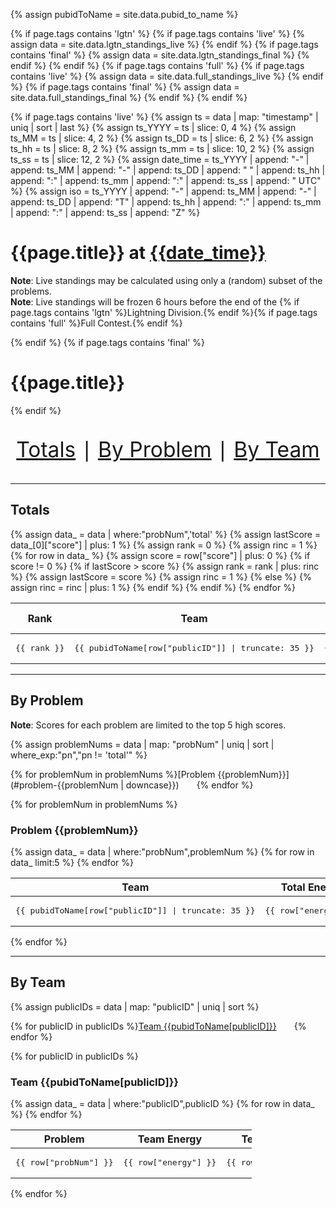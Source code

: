{% assign pubidToName = site.data.pubid_to_name %}

{% if page.tags contains 'lgtn' %}
{% if page.tags contains 'live' %}
{% assign data = site.data.lgtn_standings_live %}
{% endif %}
{% if page.tags contains 'final' %}
{% assign data = site.data.lgtn_standings_final %}
{% endif %}
{% endif %}
{% if page.tags contains 'full' %}
{% if page.tags contains 'live' %}
{% assign data = site.data.full_standings_live %}
{% endif %}
{% if page.tags contains 'final' %}
{% assign data = site.data.full_standings_final %}
{% endif %}
{% endif %}

{% if page.tags contains 'live' %}
{% assign ts = data | map: "timestamp" | uniq | sort | last %}
{% assign ts_YYYY = ts | slice: 0, 4 %}
{% assign ts_MM = ts | slice: 4, 2 %}
{% assign ts_DD = ts | slice: 6, 2 %}
{% assign ts_hh = ts | slice: 8, 2 %}
{% assign ts_mm = ts | slice: 10, 2 %}
{% assign ts_ss = ts | slice: 12, 2 %}
{% assign date_time = ts_YYYY | append: "-" | append: ts_MM | append: "-" | append: ts_DD | append: " " | append: ts_hh | append: ":" | append: ts_mm | append: ":" | append: ts_ss | append: " UTC" %}
{% assign iso = ts_YYYY | append: "-" | append: ts_MM | append: "-" | append: ts_DD | append: "T" | append: ts_hh | append: ":" | append: ts_mm | append: ":" | append: ts_ss | append: "Z" %}

# {{page.title}} at [{{date_time}}](https://www.timeanddate.com/worldclock/fixedtime.html?iso={{iso}})

**Note**: Live standings may be calculated using only a (random) subset of the problems.  
**Note**: Live standings will be frozen 6 hours before the end of the
{% if page.tags contains 'lgtn' %}Lightning Division.{% endif %}{% if page.tags contains 'full' %}Full Contest.{% endif %}

{% endif %}
{% if page.tags contains 'final' %}
# {{page.title}}
{% endif %}

<p style="text-align: center; font-size: 2.4em;">
<a href="#totals">Totals</a>
&mid;
<a href="#by-problem">By Problem</a>
&mid;
<a href="#by-team">By Team</a>
</p>


****

## Totals

<table>
    <thead>
        <th style="width:55px">Rank</th>
        <th style="width:330px">Team</th>
        <th style="width:220px">Total Energy</th>
        <th style="width:110px">Total Score</th>
    </thead>
    <tbody>
    {% assign data_ = data | where:"probNum",'total' %}
    {% assign lastScore = data_[0]["score"] | plus: 1 %}
    {% assign rank = 0 %}
    {% assign rinc = 1 %}
    {% for row in data_ %}
        {% assign score = row["score"] | plus: 0 %}
        {% if score != 0 %}
            {% if lastScore > score %}
                {% assign rank = rank | plus: rinc %}
                {% assign lastScore = score %}
                {% assign rinc = 1 %}
            {% else %}
                {% assign rinc = rinc | plus: 1 %}
            {% endif %}
        <tr>
            <td style="text-align:right"><pre>{{ rank }}</pre></td>
            <td style="text-align:left"><pre>{{ pubidToName[row["publicID"]] | truncate: 35 }}</pre></td>
            <td style="text-align:right"><pre>{{ row["energy"] }}</pre></td>
            <td style="text-align:right"><pre>{{ score }}</pre></td>
        </tr>
        {% endif %}
    {% endfor %}
    </tbody>
</table>

****

## By Problem

**Note**: Scores for each problem are limited to the top 5 high scores.

{% assign problemNums = data | map: "probNum" | uniq | sort | where_exp:"pn","pn != 'total'" %}

{% for problemNum in problemNums %}[Problem&nbsp;{{problemNum}}](#problem-{{problemNum | downcase}})&emsp;&emsp;{% endfor %}

{% for problemNum in problemNums %}

### Problem {{problemNum}}

<table>
    <thead>
        <th style="width:330px">Team</th>
        <th style="width:220px">Total Energy</th>
        <th style="width:110px">Total Score</th>
    </thead>
    <tbody>
    {% assign data_ = data | where:"probNum",problemNum %}
    {% for row in data_ limit:5 %}
        <tr>
            <td style="text-align:left"><pre>{{ pubidToName[row["publicID"]] | truncate: 35 }}</pre></td>
            <td style="text-align:right"><pre>{{ row["energy"] }}</pre></td>
            <td style="text-align:right"><pre>{{ row["score"] }}</pre></td>
        </tr>
    {% endfor %}
    </tbody>
</table>

{% endfor %}

****

## By Team

{% assign publicIDs = data | map: "publicID" | uniq | sort %}

{% for publicID in publicIDs %}[Team&nbsp;{{pubidToName[publicID]}}](#team-{{publicID}})&emsp;&emsp;{% endfor %}

{% for publicID in publicIDs %}

<h3 id="team-{{publicID}}">Team {{pubidToName[publicID]}}</h3>

<table style="width:386px">
    <thead>
        <th style="width:110px">Problem</th>
        <th style="width:330px">Team Energy</th>
        <th style="width:110px">Team Score</th>
    </thead>
    <tbody>
    {% assign data_ = data | where:"publicID",publicID %}
    {% for row in data_ %}
        <tr>
            <td style="text-align:left"><pre>{{ row["probNum"] }}</pre></td>
            <td style="text-align:right"><pre>{{ row["energy"] }}</pre></td>
            <td style="text-align:right"><pre>{{ row["score"] }}</pre></td>
        </tr>
    {% endfor %}
    </tbody>
</table>

{% endfor %}
